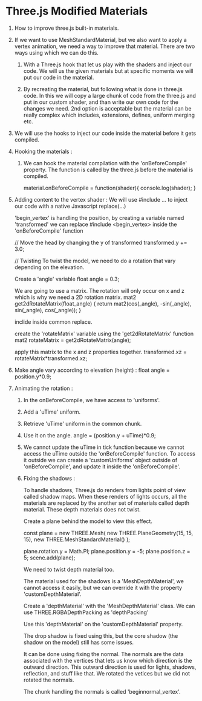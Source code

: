 # Three.js Modified Materials

1. How to improve three.js built-in materials.

2. If we want to use MeshStandardMaterial, but we also want to apply a vertex animation, we need a way to improve that material. There are two ways using which we can do this.

   1. With a Three.js hook that let us play with the shaders and inject our code.
      We will us the given materials but at specific moments we will put our code in the material.

   2. By recreating the material, but following what is done in three.js code.
      In this we will copy a large chunk of code from the three.js and put in our custom shader, and than write our own code for the changes we need.
      2nd option is acceptable but the material can be really complex which includes, extensions, defines, uniform merging etc.

3. We will use the hooks to inject our code inside the material before it gets compiled.

4. Hooking the materials :

   1. We can hook the material compilation with the 'onBeforeCompile' property.
      The function is called by the three.js before the material is compiled.

      material.onBeforeCompile = function(shader){
      console.log(shader);
      }

5. Adding content to the vertex shader :
   We will use #include ... to inject our code with a native Javascript replace(...)

   'begin_vertex' is handling the position, by creating a variable named 'transformed'
   we can replace #include <begin_vertex> inside the 'onBeforeCompile' function

   // Move the head by changing the y of transformed
   transformed.y += 3.0;

   // Twisting
   To twist the model, we need to do a rotation that vary depending on the elevation.

   Create a 'angle' variable
   float angle = 0.3;

   We are going to use a matrix. The rotation will only occur on x and z which is why we need a 2D rotation matrix.
   mat2 get2dRotateMatrix(float_angle)
   {
   return mat2(cos(\_angle), -sin(\_angle), sin(\_angle), cos(\_angle));
   }

   inclide inside common replace.

   create the 'rotateMatrix' variable using the 'get2dRotateMatrix' function
   mat2 rotateMatrix = get2dRotateMatrix(angle);

   apply this matrix to the x and z properties together.
   transformed.xz = rotateMatrix\*transformed.xz;

6. Make angle vary according to elevation (height) :
   float angle = position.y\*0.9;

7. Animating the rotation :

   1. In the onBeforeCompile, we have access to 'uniforms'.
   2. Add a 'uTime' uniform.
   3. Retrieve 'uTime' uniform in the common chunk.
   4. Use it on the angle.
      angle = (position.y + uTime)\*0.9;

   5. We cannot update the uTime in tick function because we cannot access the uTime outside the 'onBeforeCompile' function.
      To access it outside we can create a 'customUniforms' object outside of 'onBeforeCompile', and update it inside the 'onBeforeCompile'.

   6. Fixing the shadows :

      To handle shadows, Three.js do renders from lights point of view called shadow maps. When these renders of lights occurs, all the materials are replaced by the another set of materials called depth material. These depth materials does not twist.

      Create a plane behind the model to view this effect.

      const plane = new THREE.Mesh(
      new THREE.PlaneGeometry(15, 15, 15),
      new THREE.MeshStandardMaterial()
      );

      plane.rotation.y = Math.PI;
      plane.position.y = -5;
      plane.position.z = 5;
      scene.add(plane);

      We need to twist depth material too.

      The material used for the shadows is a 'MeshDepthMaterial', we cannot access it easily, but we can override it with the property 'customDepthMaterial'.

      Create a 'depthMaterial' with the 'MeshDepthMaterial' class. We can use THREE.RGBADepthPacking as 'depthPacking'

      Use this 'depthMaterial' on the 'customDepthMaterial' property.

      The drop shadow is fixed using this, but the core shadow (the shadow on the model) still has some issues.

      It can be done using fixing the normal.
      The normals are the data associated with the vertices that lets us know which direction is the outward direction.
      This outward direction is used for lights, shadows, reflection, and stuff like that.
      We rotated the vetices but we did not rotated the normals.

      The chunk handling the normals is called 'beginnormal_vertex'.
